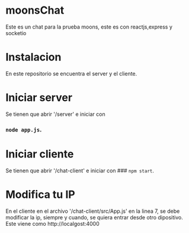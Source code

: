# moonsChat
Este es un chat para la prueba moons, este es con reactjs,express y socketio

# Instalacion
En este repositorio se encuentra el server y el cliente.
# Iniciar server
Se tienen que abrir '/server' e iniciar con 
### `node app.js`.
# Iniciar cliente
Se tienen que abrir '/chat-client' e iniciar con ### `npm start`.
# Modifica tu IP
En el cliente en el archivo '/chat-client/src/App.js' en la linea 7, se debe modificar la ip, siempre y cuando, se quiera entrar desde otro dipositivo. Este viene como http://localgost:4000


